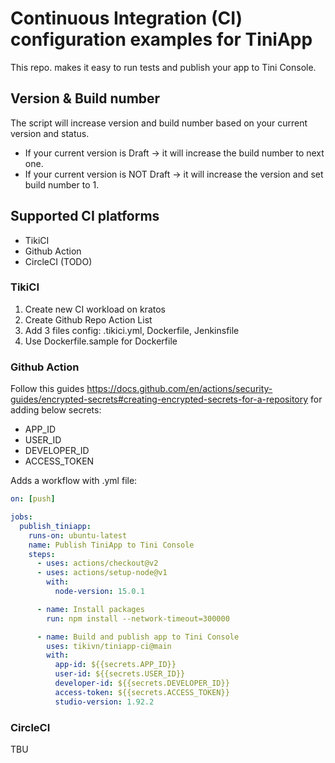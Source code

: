 # Continuous Integration (CI) configuration examples for TiniApp

This repo. makes it easy to run tests and publish your app to Tini Console.

## Version & Build number

The script will increase version and build number based on your current version and status.

- If your current version is Draft -> it will increase the build number to next one.
- If your current version is NOT Draft -> it will increase the version and set build number to 1.


## Supported CI platforms
- TikiCI 
- Github Action
- CircleCI (TODO)

### TikiCI

1. Create new CI workload on kratos
2. Create Github Repo Action List
3. Add 3 files config: .tikici.yml, Dockerfile, Jenkinsfile
4. Use Dockerfile.sample for Dockerfile

### Github Action

Follow this guides https://docs.github.com/en/actions/security-guides/encrypted-secrets#creating-encrypted-secrets-for-a-repository for adding below secrets:

- APP_ID
- USER_ID
- DEVELOPER_ID
- ACCESS_TOKEN

Adds a workflow with .yml file:
```yml
on: [push]

jobs:
  publish_tiniapp:
    runs-on: ubuntu-latest
    name: Publish TiniApp to Tini Console
    steps:
      - uses: actions/checkout@v2
      - uses: actions/setup-node@v1
        with:
          node-version: 15.0.1

      - name: Install packages
        run: npm install --network-timeout=300000

      - name: Build and publish app to Tini Console
        uses: tikivn/tiniapp-ci@main
        with:
          app-id: ${{secrets.APP_ID}}
          user-id: ${{secrets.USER_ID}}
          developer-id: ${{secrets.DEVELOPER_ID}}
          access-token: ${{secrets.ACCESS_TOKEN}}
          studio-version: 1.92.2
```

### CircleCI

TBU
